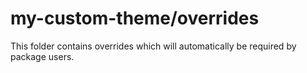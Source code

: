# my-custom-theme/overrides

This folder contains overrides which will automatically be required by package users.
